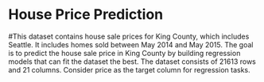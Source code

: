# House Price Prediction
#This dataset contains house sale prices for King County, which includes Seattle. It includes homes sold
between May 2014 and May 2015. The goal is to predict the house sale price in King County by building
regression models that can fit the dataset the best. The dataset consists of 21613 rows and 21 columns.
Consider price as the target column for regression tasks.
